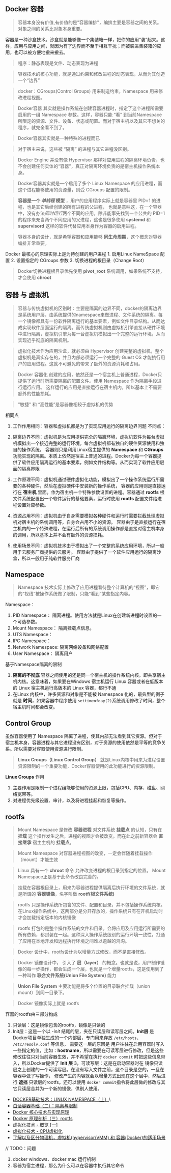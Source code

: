
## Docker 容器

> 容器本身没有价值,有价值的是"容器编排"，编排主要是容器之间的关系。对象之间的关系比对象本身重要。


容器是一种沙盒技术。沙盒就是能够像一个集装箱一样，把你的应用“装”起来。这样，应用与应用之间，就因为有了边界而不至于相互干扰；而被装进集装箱的应用，也可以被方便地搬来搬去。



> 程序：静态表现是文件、动态表现为进程

> 容器技术的核心功能，就是通过约束和修改进程的动态表现，从而为其创造一个“边界”

> docker：CGroups(Control Groups) 用来制造约束，Namespace 用来修改进程视图。




> Docker容器 其实就是操作系统在创建容器进程时，指定了这个进程所需要启用的一组 Namespace 参数。这样，容器只能 “看” 到当前Namespace所限定的资源、文件、设备、状态或配置。而对于宿主机以及其它不想关的程序，就完全看不到了。


> Docker容器其实就是一种特殊的进程而已


> 对于宿主来说，这些被 “隔离” 的进程与其它进程没区别。


> Docker Engine 并没有像 Hypervisor 那样对应用进程的隔离环境负责，也不会创建任何实体的“容器”，真正对隔离环境负责的是宿主机操作系统本身。


> Docker容器其实就是一个启用了多个 Linux Namespace 的应用进程，而这个进程能够使用的资源量，则受 CGroups 配置的限制。


> **容器是一个 *单线程* 模型** ，用户的应用程序实际上就是容器里 PID=1 的进程，也是其它后续创建的所有进程的父进程， 也就是意味这，在一个容器中，没有办法*同时运行*两个不同的应用，除非能事先找到一个公共的 PID=1 的程序来充当两个不同应用的父进程，这也是很多使用 **systemd** 和 **supervisord** 这样的软件代替应用本身作为容器的启用进程。


> 容器本身的设计，就是希望容器和应用能够 **同生命周期**，这个概念对容器编排非常重要。



Docker 最核心的原理实际上是为待创建的用户进程
    1. 启用Linux NameSpace 配置
    2. 设置指定的 CGroups 参数
    3. 切换进程的根目录（Change Root）

> Docker切换进程根目录优先使用 **pivot_root** 系统调用，如果系统不支持，才会使用 **chroot**

## 容器 与 虚拟机

> 容器与传统虚拟机的区别时：主要是隔离的边界不同，docker的隔离边界是系统用户层，由系统提供的namespace来做进程、文件系统的隔离。每一个镜像都具有一份软件隔离运行的基本要素，例如文件目录结构。从而达成实现软件层面运行的隔离。而传统虚拟机则由虚拟机引擎直接从硬件环境中进行隔离，虚拟机引擎为每一台虚拟机模拟出一个完整的运行环境，从而实现近乎彻底的隔离机制。


> 虚拟化技术作为应用沙盒，就必须由 Hypervisor 创建完整的虚拟机，整个虚拟机是真实存在的，并且内部必须运行一个完整的 Guest OS 才能执行用户的应用进程。这就不可避免的带来了额外的资源消耗和占用。

> Docker 容器化 创建的应用，依然还是一个宿主机上普通进程，Docker只提供了运行时所需要隔离的配置文件。使用 Namespace 作为隔离手段进行运行应用。 这样运行的应用是直接运行在宿主机内，所以基本上不需要额外的性能损耗。


> "敏捷" 和 “高性能”是容器像相较于虚拟机的优势



相同点
1. 工作作用相同：容器和虚拟机都是为了实现应用运行的隔离边界问题
不同点：
1. 隔离边界不同：虚拟机是为应用提供完全的隔离环境，虚拟机软件为每台虚拟机模拟出一个接近完整的运行环境。每台虚拟机都有独自的硬件资源使用和独自的操作系统。
                容器则只是利用Linux宿主提供的 **Namespace** 和 **CGroups** 功能实现的隔离。本质上依然是宿主上普通的进程。Docker为每一个容器提供了软件应用隔离运行的基本要素，例如文件结构等。从而实现了软件应用层面的隔离界限

2. 工作原理不同：虚拟机通过硬件虚拟化功能，模拟出了一个操作系统运行所需要的各种硬件，然后在虚拟硬件中安装新的操作系统，
                容器的应用则是直接运行在 **宿主机** 里面。作为宿主机一个特殊参数设置的进程。容器通过 **rootfs** 根文件系统配置出一个软件运行的基础要素，运行时使用 **rootfs** 配置文件给进程设置对应参数。

3. 资源占用不同：虚拟机由于自身需要模拟各种硬件和运行时需要拦截处理虚拟机对宿主机的系统调用等，自身会占用不小的资源。
                容器由于是直接运行在宿主机内的一个特殊进程，在运行后所有的系统调用操作都是直接对宿主机本身的调用，所以基本上并不会有额外的资源损耗。

4. 使用场景不同：虚拟机技术由于模拟出了一个完整的系统应用环境，所以一般用于云服务厂商提供的云服务。
                容器由于提供了一个软件应用运行的隔离沙盒，所以一般用于纯软件服务厂商


## Namespace

> Namespace 技术实际上修改了应用进程看待整个计算机的“视图”，即它的“视线”被操作系统做了限制，只能“看到”某些指定内容。 


Namespace： 
1. PID Namespace：      隔离进程。使用方法就是Linux在创建新进程时设置的一个可选参数。
2. Mount Namespace：    隔离挂载点信息。
3. UTS Namespace：
4. IPC Namespace：
5. Network Namespace:   隔离网络设备和网络配置
6. User Namespace：     隔离用户 


基于Namespace隔离的限制
1. **隔离的不彻底** 容器之间使用的还是同一个宿主机的操作系统内核。即共享宿主机内核。这意味着，如果要在Windows 宿主机运行 Linux 容器或者在低版本的 Linux 宿主机运行高版本的 Linux 容器，都行不通
2. 在Linux 内核中，许多资源和对象是不能被 Namespace 化的，最典型的例子就是 **时间**，如果容器中程序使用 `settimeofday(2)`系统调用修改了时间，整个宿主机时间都会改变。


## Control Group

虽然容器使用了 Namespace 隔离了进程，使其内部无法看到其它资源。但对于宿主机本身，容器进程与其它进程没有区别，对于资源的使用依然是平等的竞争关系。所以需要对容器使用资源进行限制。

> **Linux Croups（Linux Control Group）** 就是Linux内核中用来为进程设置资源限制的一个重要功能，Docker容器使用的此功能进行的资源限制。

**Linux Croups** 作用
1. 主要作用是限制一个进程组能够使用的资源上限，包括CPU、内存、磁盘、网络宽带等。
2. 对进程优先级设置、审计，以及将进程挂起和恢复等操作。



## rootfs

> Mount Namespace 是修改 **容器进程** 对文件系统 **挂载点** 的认知，只有在 **挂载** 这个操作发生之后，进程的视图才会被改变。而在此之前新容器会 **直接继承** 宿主主机的 **挂载点**。

> Mount Namespace 对容器进程视图的改变，一定会伴随着挂载操作（mount）才能生效

> Linux 具有一个 **chroot** 命令 允许改变进程的根目录到指定的位置。 Mount Namespace正是基于此命令改良完善的。

> 挂载在容器根目录上，用来为容器进程提供隔离后执行环境的文件系统，就是所谓的 **容器镜像**，名字叫做 **rootf(根文件系统)**

> rootfs 只是操作系统所包含的文件、配置和目录，并不包括操作系统内核。在Linux操作系统中，这两部分是分开存放的，操作系统只有在开机启动时才会加载指定版本的内核镜像

> rootfs 打包的是整个操作系统的文件和目录。会将应用及应用运行所需要的所有依赖，都封装在一起。这种深入操作系统级别的运行环境一致性，打通了应用在本地开发和远程执行环境之间难以逾越的鸿沟。


> Docker 设计中，rootfs设计为以增量方式修改，而不是直接修改。

> Docker 镜像设计中， 引入了 **层（layer）** 的概念。也就是说，用户制作镜像的每一步操作，都会生成一个层，也就是一个增量rootfs，这是使用到了一种叫作 **联合文件系统(Union File System)** 能力


> **Union File System** 主要功能是将多个位置的目录联合挂载（union mount）到同一目录下。


> Docker 镜像实际上就是 rootfs

容器的rootfs由三部分构成
1. 只读层：这是镜像包含的rootfs，镜像是只读的
2. Init层：这是一个以 *-init* 结尾的层，夹在只读层和读写层之间。**Init层** 是Docker项目单独生成的一个内部层，专门用来存放 `/etc/hosts`、 `/etc/resolv.conf` 等信息，
    需要这一层的原因是 用户往往在启用容器时写入一些指定的值，比如：**hostname**，所以需要在可读写层进行修改，但是这些修改往往只对当前容器生效，并不希望在执行 `docker commit` 时把这些信息带入，所以Docker提供了 **Init 层**
3，可读写层：这是在启动容器时在 镜像只读层之上创建的一个可读写层。在没有写入文件之前，这个目录是空的，一旦在容器中做了写操作，
    修改产生的内容就会以增量方式出现在这个层中，然后进行 **遮挡** 只读层的rootfs。还可以使用 `docker commit`指令将此层做的修改与其它只读层合并为一个新的镜像，供别人使用。




* [DOCKER基础技术：LINUX NAMESPACE（上）](https://coolshell.cn/articles/17010.html)\
* [白话容器基础（二）：隔离与限制](https://time.geekbang.org/column/article/14653)
* [Docker 核心技术与实现原理](https://www.infoq.cn/article/klmE24B59vHLEGN9zTLE?utm_source=related_read_bottom&utm_medium=article)
* [Docker 原理剖析（三）rootfs](https://blog.csdn.net/Geffin/article/details/109741226)
* [虚拟化技术 - 概览 [一]](https://zhuanlan.zhihu.com/p/69629212)
* [虚拟化技术 - CPU虚拟化](https://zhuanlan.zhihu.com/p/69625751)
* [了解以及区分物理机，虚拟机(hypervisor/VMM) 和 容器(Docker)的适用场景](https://blog.csdn.net/baiyan83/article/details/110182411)













// TODO：问题
1. docker windows、docker mac 运行机制
2. 容器为宿主进程，那么为什么可以在容器中执行其它命令